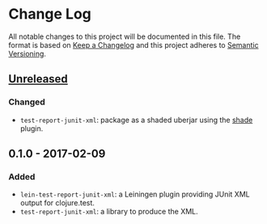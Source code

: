 # Change Log
All notable changes to this project will be documented in this file.
The format is based on [Keep a Changelog](http://keepachangelog.com/) and this project adheres to [Semantic Versioning](http://semver.org/).

## [Unreleased]
### Changed
- `test-report-junit-xml`: package as a shaded uberjar using the [shade](https://github.com/redbadger/shade) plugin.

## 0.1.0 - 2017-02-09
### Added
- `lein-test-report-junit-xml`: a Leiningen plugin providing JUnit XML output for clojure.test.
- `test-report-junit-xml`: a library to produce the XML.

[Unreleased]: https://github.com/redbadger/test-report/compare/0.1.0...HEAD
